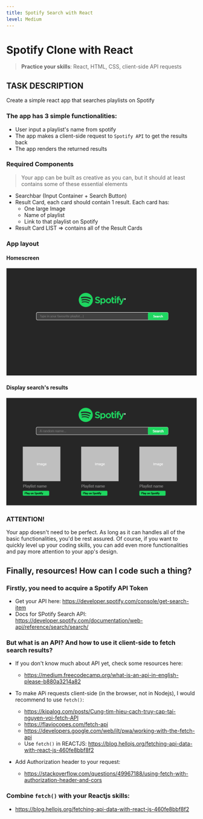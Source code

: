 ```yaml
---
title: Spotify Search with React
level: Medium
---
```

# Spotify Clone with React
> **Practice your skills**: React, HTML, CSS, client-side API requests

## TASK DESCRIPTION
Create a simple react app that searches playlists on Spotify
### The app has 3 simple functionalities:
- User input a playlist's name from spotify
- The app makes a client-side request to `Spotify API` to get the results back
- The app renders the returned results

### Required Components
> Your app can be built as creative as you can, but it should at least contains some of these essential elements
- Searchbar (Input Container + Search Button)
- Result Card, each card should contain 1 result. Each card has:
    - One large Image
    - Name of playlist 
    - Link to that playlist on Spotify
- Result Card LIST => contains all of the Result Cards

### App layout
#### Homescreen
![Home Screen](../images/react-spotify-search/homepage.png)
#### Display search's results
![Search Result](../images/react-spotify-search/search_results.png)

### ATTENTION!
Your app doesn't need to be perfect. As long as it can handles all of the basic functionalities, you'd be rest assured. 
Of course, if you want to quickly level up your coding skills, you can add even more functionalities and pay more attention to your app's design.

## Finally, resources! How can I code such a thing?
### Firstly, you need to acquire a Spotify API Token
- Get your API here: https://developer.spotify.com/console/get-search-item
- Docs for SPotify Search API: https://developer.spotify.com/documentation/web-api/reference/search/search/

### But what is an API? And how to use it client-side to fetch search results?
- If you don't know much about API yet, check some resources here:
    - https://medium.freecodecamp.org/what-is-an-api-in-english-please-b880a3214a82

- To make APi requests client-side (in the browser, not in Nodejs), I would recommend to use `fetch()`:
    - https://kipalog.com/posts/Cung-tim-hieu-cach-truy-cap-tai-nguyen-voi-fetch-API
    - https://flaviocopes.com/fetch-api
    - https://developers.google.com/web/ilt/pwa/working-with-the-fetch-api
    - Use `fetch()` in REACTJS: https://blog.hellojs.org/fetching-api-data-with-react-js-460fe8bbf8f2

- Add Authorization header to your request:
    - https://stackoverflow.com/questions/49967188/using-fetch-with-authorization-header-and-cors

### Combine `fetch()` with your Reactjs skills:
- https://blog.hellojs.org/fetching-api-data-with-react-js-460fe8bbf8f2

